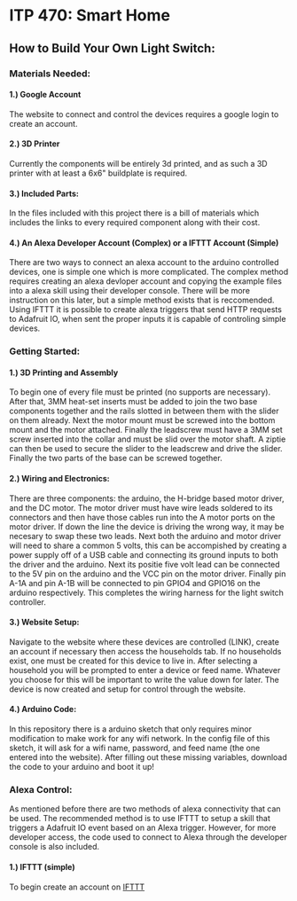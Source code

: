 # ITP 470: Smart Home
## How to Build Your Own Light Switch:

### Materials Needed:
#### 1.) Google Account
The website to connect and control the devices requires a google login to create an account.
#### 2.) 3D Printer
Currently the components will be entirely 3d printed, and as such a 3D printer with at least a 6x6" buildplate is required.
#### 3.) Included Parts:
In the files included with this project there is a bill of materials which includes the links to every required component along with their cost.
#### 4.) An Alexa Developer Account (Complex) or a IFTTT Account (Simple)
There are two ways to connect an alexa account to the arduino controlled devices, one is simple one which is more complicated. The complex method requires creating an alexa devloper account and copying the example files into a alexa skill using their developer console. There will be more instruction on this later, but a simple method exists that is reccomended. Using IFTTT it is possible to create alexa triggers that send HTTP requests to Adafruit IO, when sent the proper inputs it is capable of controling simple devices.

### Getting Started:
#### 1.) 3D Printing and Assembly
To begin one of every file must be printed (no supports are necessary). After that, 3MM heat-set inserts must be added to join the two base components together and the rails slotted in between them with the slider on them already. Next the motor mount must be screwed into the bottom mount and the motor attached. Finally the leadscrew must have a 3MM set screw inserted into the collar and must be slid over the motor shaft. A ziptie can then be used to secure the slider to the leadscrew and drive the slider.  Finally the two parts of the base can be screwed together. 
#### 2.) Wiring and Electronics:
There are three components: the arduino, the H-bridge based motor driver, and the DC motor. The motor driver must have wire leads soldered to its connectors and then have those cables run into the A motor ports on the motor driver. If down the line the device is driving the wrong way, it may be necesary to swap these two leads. Next both the arduino and motor driver will need to share a common 5 volts, this can be accompished by creating a power supply off of a USB cable and connecting its ground inputs to both the driver and the arduino. Next its positie five volt lead can be connected to the 5V pin on the arduino and the VCC pin on the motor driver. Finally pin A-1A and pin A-1B will be connected to pin GPIO4 and GPIO16 on the arduino respectively. This completes the wiring harness for the light switch controller.
#### 3.) Website Setup:
Navigate to the website where these devices are controlled (LINK), create an account if necessary then access the households tab. If no households exist, one must be created for this device to live in. After selecting a household you will be prompted to enter a device or feed name. Whatever you choose for this will be important to write the value down for later. The device is now created and setup for control through the website.
#### 4.) Arduino Code:
In this repository there is a arduino sketch that only requires minor modification to make work for any wifi network. In the config file of this sketch, it will ask for a wifi name, password, and feed name (the one entered into the website). After filling out these missing variables, download the code to your arduino and boot it up!
### Alexa Control:
As mentioned before there are two methods of alexa connectivity that can be used. The recommended method is to use IFTTT to setup a skill that triggers a Adafruit IO event based on an Alexa trigger. However, for more developer access, the code used to connect to Alexa through the developer console is also included.
#### 1.) IFTTT (simple)
To begin create an account on [IFTTT](www.IFTTT.com)
